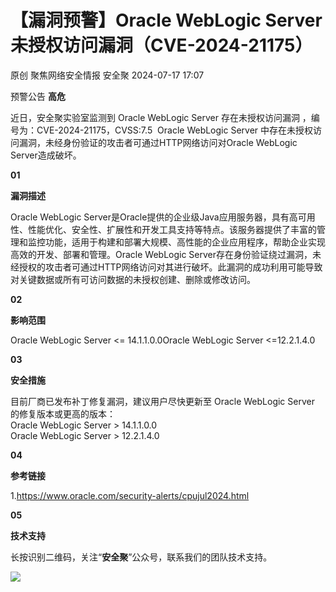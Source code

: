 #  【漏洞预警】Oracle WebLogic Server未授权访问漏洞（CVE-2024-21175）   
原创 聚焦网络安全情报  安全聚   2024-07-17 17:07  
  
预警公告 **高危**  
  
近日，安全聚实验室监测到 Oracle WebLogic Server 存在未授权访问漏洞 ，编号为：CVE-2024-21175，CVSS:7.5  Oracle WebLogic Server 中存在未授权访问漏洞，未经身份验证的攻击者可通过HTTP网络访问对Oracle WebLogic Server造成破坏。  
  
  
**01**  
  
**漏洞描述**  
  
  
Oracle WebLogic Server是Oracle提供的企业级Java应用服务器，具有高可用性、性能优化、安全性、扩展性和开发工具支持等特点。该服务器提供了丰富的管理和监控功能，适用于构建和部署大规模、高性能的企业应用程序，帮助企业实现高效的开发、部署和管理。Oracle WebLogic Server存在身份验证绕过漏洞，未经授权的攻击者可通过HTTP网络访问对其进行破坏。此漏洞的成功利用可能导致对关键数据或所有可访问数据的未授权创建、删除或修改访问。  
  
**02**  
  
**影响范围**  
  
  
Oracle WebLogic Server <= 14.1.1.0.0Oracle WebLogic Server <=12.2.1.4.0  
  
**03**  
  
**安全措施**  
  
  
目前厂商已发布补丁修复漏洞，建议用户尽快更新至 Oracle WebLogic Server 的修复版本或更高的版本：  
Oracle WebLogic Server > 14.1.1.0.0  
Oracle WebLogic Server > 12.2.1.4.0  
  
**04**  
  
**参考链接**  
  
  
1.https://www.oracle.com/security-alerts/cpujul2024.html  
  
**05**  
  
**技术支持**  
  
  
长按识别二维码，关注“**安全聚**”公众号，联系我们的团队技术支持。  
  
![](https://mmbiz.qpic.cn/sz_mmbiz_jpg/Icw1mW4eH3f0EPFicEDoJgTxOg248sjyFribLQXHTQsQCnIpRGg4OgIoF6MxfibpiaOK7aZXgNejnNKMlWSg9pecaw/640?wx_fmt=jpeg&from=appmsg "")  
  
  
  
  
  
